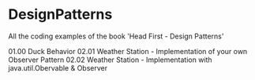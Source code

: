 # DesignPatterns
All the coding examples of the book 'Head First - Design Patterns'

01.00 Duck Behavior
02.01 Weather Station - Implementation of your own Observer Pattern
02.02 Weather Station - Implementation with java.util.Obervable & Observer
